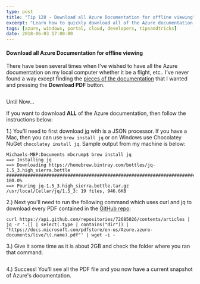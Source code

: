 ```yaml
---
type: post
title: "Tip 128 - Download all Azure Documentation for offline viewing"
excerpt: "Learn how to quickly download all of the Azure documentation for offline viewing"
tags: [azure, windows, portal, cloud, developers, tipsandtricks]
date: 2018-06-03 17:00:00
---
```


#### Download all Azure Documentation for offline viewing

There have been several times when I've wished to have all the Azure documentation on my local computer whether it be a flight, etc.. I've never found a way except finding the [pieces of the documentation](https://docs.microsoft.com/en-us/azure/security-center/) that I wanted and pressing the **Download PDF** button. 

<img :src="$withBase('/files/documentation1.png')">

Until Now... 

If you want to download **ALL** of the Azure documentation, then follow the instructions below: 

1.) You'll need to first download [jq](https://stedolan.github.io/jq/download/) with is a JSON processor. If you have a Mac, then you can use `brew install jq`  or on Windows use Chocolatey NuGet `chocolatey install jq`. Sample output from my machine is below:

```text
Michaels-MBP:Documents mbcrump$ brew install jq
==> Installing jq
==> Downloading https://homebrew.bintray.com/bottles/jq-1.5_3.high_sierra.bottle
################################################################################################################################################ 100.0%
==> Pouring jq-1.5_3.high_sierra.bottle.tar.gz /usr/local/Cellar/jq/1.5_3: 19 files, 946.6KB
```

2.) Next you'll need to run the following command which uses curl and jq to download every PDF contained in the [GitHub repo](https://api.github.com/repositories/72685026/contents/articles?WT.mc_id=github-azuredevtips-micrum): 

```text
curl https://api.github.com/repositories/72685026/contents/articles | jq -r '.[] | select(.type | contains("dir")) | "https://docs.microsoft.com/pdfstore/en-us/Azure.azure-documents/live/\(.name).pdf"' | wget -i -
```

3.) Give it some time as it is about 2GB and check the folder where you ran that command. 

<img :src="$withBase('/files/documentation2.png')">

4.) Success! You'll see all the PDF file and you now have a current snapshot of Azure's documentation.
